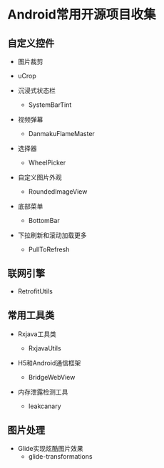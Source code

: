# Android常用开源项目收集

## 自定义控件

* 图片裁剪
 * uCrop

* 沉浸式状态栏
    * SystemBarTint  

* 视频弹幕
    * DanmakuFlameMaster

* 选择器
    * WheelPicker

* 自定义图片外观
    * RoundedImageView

* 底部菜单
    * BottomBar

* 下拉刷新和滚动加载更多
    * PullToRefresh

## 联网引擎

* RetrofitUtils

## 常用工具类

* Rxjava工具类
    * RxjavaUtils

* H5和Android通信框架
    * BridgeWebView

* 内存泄露检测工具
    * leakcanary


## 图片处理

* Glide实现炫酷图片效果
    * glide-transformations




